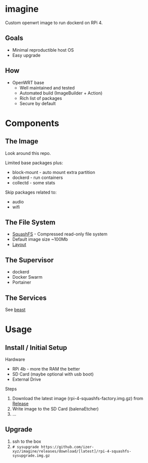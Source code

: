 # imagine

Custom openwrt image to run dockerd on RPi 4. 

## Goals

 * Minimal reproductible host OS
 * Easy upgrade

## How

 * OpenWRT base
   * Well maintained and tested
   * Automated build (ImageBuilder + Action)
   * Rich list of packages
   * Secure by default

# Components

## The Image

Look around this repo.

Limited base packages plus:

 * block-mount - auto mount extra partition
 * dockerd - run containers
 * collectd - some stats

Skip packages related to: 

 * audio
 * wifi

## The File System

 * [SquashFS](https://openwrt.org/docs/techref/filesystems#squashfs) - Compressed read-only file system
 * Default image size ~100Mb
 * [Layout](https://openwrt.org/docs/techref/flash.layout#partitioning_of_nor_flash-based_devices)

## The Supervisor 

 * dockerd
 * Docker Swarm
 * Portainer

## The Services

See [beast](https://github.com/izer-xyz/beast)

# Usage 

## Install / Initial Setup 

Hardware

 * RPi 4b - more the RAM the better
 * SD Card (maybe optional with usb boot)
 * External Drive

Steps

  1. Download the latest image (rpi-4-squashfs-factory.img.gz) from [Release](https://github.com/izer-xyz/imagine/releases/latest)
  2. Write image to the SD Card (balenaEtcher)
  3. ...


## Upgrade 

 1. ssh to the box
 2. ```# sysupgrade https://github.com/izer-xyz/imagine/releases/download/[latest]/rpi-4-squashfs-sysupgrade.img.gz ```

